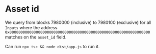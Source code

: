 # Asset id 
We query from blocks 7980000 (inclusive) to 7980100 (exclusive) for all `Inputs` where the address `0x0000000000000000000000000000000000000000000000000000000000000000` matches on the `asset_id` field.

Can run `npx tsc && node dist/app.js` to run it.